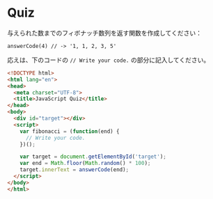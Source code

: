 # Quiz

与えられた数までのフィボナッチ数列を返す関数を作成してください：

`answerCode(4) // -> '1, 1, 2, 3, 5'`

応えは、下のコードの `// Write your code.` の部分に記入してください。

```html
<!DOCTYPE html>
<html lang="en">
<head>
  <meta charset="UTF-8">
  <title>JavaScript Quiz</title>
</head>
<body>
  <div id="target"></div>
  <script>
    var fibonacci = (function(end) {
      // Write your code.
    })();

    var target = document.getElementById('target');
    var end = Math.floor(Math.random() * 100);
    target.innerText = answerCode(end);
  </script>
</body>
</html>
```
